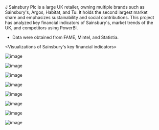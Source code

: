 J Sainsbury Plc is a large UK retailer, owning multiple brands such as Sainsbury's, Argos, Habitat, and Tu. It holds the second largest market share and emphasizes sustainability and social contributions. This project has analyzed key financial indicators of Sainsbury's, market trends of the UK, and competitors using PowerBI. 
- Data were obtained from FAME, Mintel, and Statistia.


<Visualizations of Sainsbury's key financial indicators>

![image](https://github.com/youngmin-jin/powerbi-business-report-sainsbury/assets/135728064/b2613411-8426-43ae-80db-e509d2c84c3a)

![image](https://github.com/youngmin-jin/powerbi-business-report-sainsbury/assets/135728064/ffc9ba71-a0e0-4d13-80a4-0f0fdd809949)

![image](https://github.com/youngmin-jin/powerbi-business-report-sainsbury/assets/135728064/6db72630-26a4-45ae-b4fc-3ead82ed44de)

![image](https://github.com/youngmin-jin/powerbi-business-report-sainsbury/assets/135728064/4512b9fa-ac77-4dbb-9c54-24278a823ea7)

![image](https://github.com/youngmin-jin/powerbi-business-report-sainsbury/assets/135728064/1b9912fc-4e3a-4af3-a984-08c8074ee030)



<Market and competitors analysis>

![image](https://github.com/youngmin-jin/powerbi-business-report-sainsbury/assets/135728064/65b40984-f9c1-4f77-8996-e202e3020dde)

![image](https://github.com/youngmin-jin/powerbi-business-report-sainsbury/assets/135728064/5f565701-c7b6-4dc4-939f-fe6102502baf)

![image](https://github.com/youngmin-jin/powerbi-business-report-sainsbury/assets/135728064/d45ccae0-ca35-420a-ab18-5c5f9b89c4a7)
